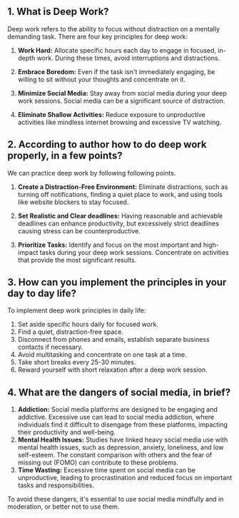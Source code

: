 ## 1. What is Deep Work?

Deep work refers to the ability to focus without distraction on a mentally demanding task. There are four key principles for deep work:

1. **Work Hard:** Allocate specific hours each day to engage in focused, in-depth work. During these times, avoid interruptions and distractions.

2. **Embrace Boredom:** Even if the task isn't immediately engaging, be willing to sit without your thoughts and concentrate on it.

3. **Minimize Social Media:** Stay away from social media during your deep work sessions. Social media can be a significant source of distraction.

4. **Eliminate Shallow Activities:** Reduce exposure to unproductive activities like mindless internet browsing and excessive TV watching.

## 2. According to author how to do deep work properly, in a few points?

We can practice deep work by following following points.

1. **Create a Distraction-Free Environment:** Eliminate distractions, such as turning off notifications, finding a quiet place to work, and using tools like website blockers to stay focused.

2. **Set Realistic and Clear deadlines:** Having reasonable and achievable deadlines can enhance productivity, but excessively strict deadlines causing stress can be counterproductive.

3. **Prioritize Tasks:** Identify and focus on the most important and high-impact tasks during your deep work sessions. Concentrate on activities that provide the most significant results.

## 3. How can you implement the principles in your day to day life?

To implement deep work principles in daily life:

1. Set aside specific hours daily for focused work.
2. Find a quiet, distraction-free space.
3. Disconnect from phones and emails, establish separate business contacts if necessary.
4. Avoid multitasking and concentrate on one task at a time.
5. Take short breaks every 25-30 minutes.
6. Reward yourself with short relaxation after a deep work session.

## 4. What are the dangers of social media, in brief?

1. **Addiction:** Social media platforms are designed to be engaging and addictive. Excessive use can lead to social media addiction, where individuals find it difficult to disengage from these platforms, impacting their productivity and well-being.
2. **Mental Health Issues:** Studies have linked heavy social media use with mental health issues, such as depression, anxiety, loneliness, and low self-esteem. The constant comparison with others and the fear of missing out (FOMO) can contribute to these problems.
3. **Time Wasting:** Excessive time spent on social media can be unproductive, leading to procrastination and reduced focus on important tasks and responsibilities.

To avoid these dangers, it's essential to use social media mindfully and in moderation, or better not to use them.
